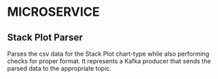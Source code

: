 # MICROSERVICE

## Stack Plot Parser

Parses the csv data for the Stack Plot chart-type while also performing checks for proper format. It represents a Kafka producer that sends the parsed data to the appropriate topic.   

